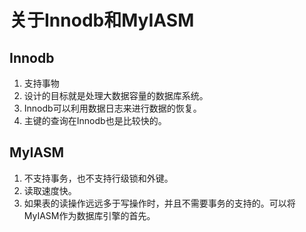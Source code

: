# 关于Innodb和MyIASM

## Innodb

1. 支持事物
2. 设计的目标就是处理大数据容量的数据库系统。
3. Innodb可以利用数据日志来进行数据的恢复。
4. 主键的查询在Innodb也是比较快的。

## MyIASM

1. 不支持事务，也不支持行级锁和外键。
2. 读取速度快。
3. 如果表的读操作远远多于写操作时，并且不需要事务的支持的。可以将MyIASM作为数据库引擎的首先。
